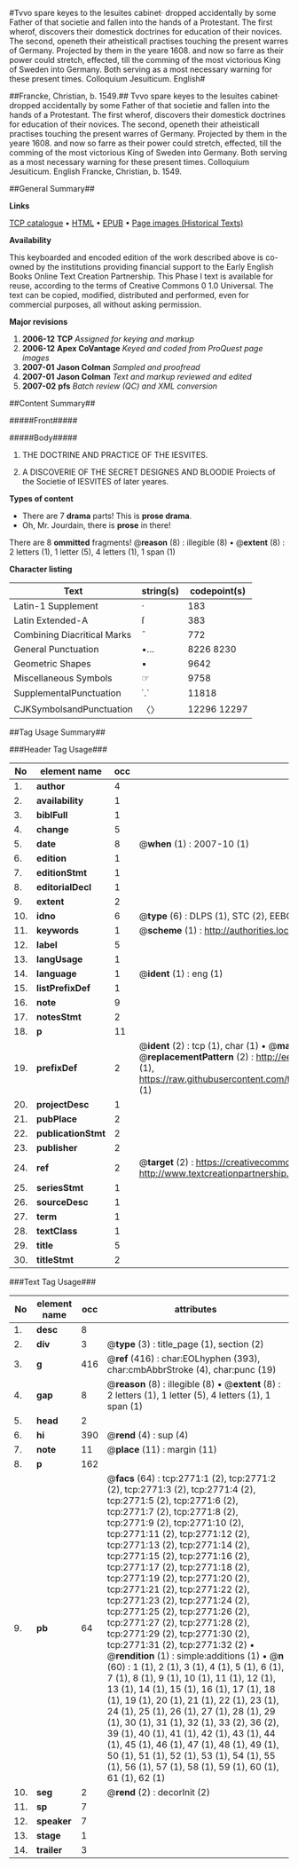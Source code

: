 #Tvvo spare keyes to the Iesuites cabinet· dropped accidentally by some Father of that societie and fallen into the hands of a Protestant. The first wherof, discovers their domestick doctrines for education of their novices. The second, openeth their atheisticall practises touching the present warres of Germany. Projected by them in the yeare 1608. and now so farre as their power could stretch, effected, till the comming of the most victorious King of Sweden into Germany. Both serving as a most necessary warning for these present times. Colloquium Jesuiticum. English#

##Francke, Christian, b. 1549.##
Tvvo spare keyes to the Iesuites cabinet· dropped accidentally by some Father of that societie and fallen into the hands of a Protestant. The first wherof, discovers their domestick doctrines for education of their novices. The second, openeth their atheisticall practises touching the present warres of Germany. Projected by them in the yeare 1608. and now so farre as their power could stretch, effected, till the comming of the most victorious King of Sweden into Germany. Both serving as a most necessary warning for these present times.
Colloquium Jesuiticum. English
Francke, Christian, b. 1549.

##General Summary##

**Links**

[TCP catalogue](http://www.ota.ox.ac.uk/tcp/)  • 
[HTML](http://tei.it.ox.ac.uk/tcp/Texts-HTML/free/A01/A01233.html)  • 
[EPUB](http://tei.it.ox.ac.uk/tcp/Texts-EPUB/free/A01/A01233.epub) • 
[Page images (Historical Texts)](https://data.historicaltexts.jisc.ac.uk/view?pubId=eebo-99838395e&pageId=eebo-99838395e-2771-1)

**Availability**

This keyboarded and encoded edition of the
	       work described above is co-owned by the institutions
	       providing financial support to the Early English Books
	       Online Text Creation Partnership. This Phase I text is
	       available for reuse, according to the terms of Creative
	       Commons 0 1.0 Universal. The text can be copied,
	       modified, distributed and performed, even for
	       commercial purposes, all without asking permission.

**Major revisions**

1. __2006-12__ __TCP__ *Assigned for keying and markup*
1. __2006-12__ __Apex CoVantage__ *Keyed and coded from ProQuest page images*
1. __2007-01__ __Jason Colman__ *Sampled and proofread*
1. __2007-01__ __Jason Colman__ *Text and markup reviewed and edited*
1. __2007-02__ __pfs__ *Batch review (QC) and XML conversion*

##Content Summary##

#####Front#####

#####Body#####

1. THE DOCTRINE AND PRACTICE OF THE IESVITES.

1. A DISCOVERIE OF THE SECRET DESIGNES AND BLOODIE Proiects of the Societie of IESVITES of later yeares.

**Types of content**

  * There are 7 **drama** parts! This is **prose drama**.
  * Oh, Mr. Jourdain, there is **prose** in there!

There are 8 **ommitted** fragments! 
 @__reason__ (8) : illegible (8)  •  @__extent__ (8) : 2 letters (1), 1 letter (5), 4 letters (1), 1 span (1)

**Character listing**


|Text|string(s)|codepoint(s)|
|---|---|---|
|Latin-1 Supplement|·|183|
|Latin Extended-A|ſ|383|
|Combining             Diacritical Marks|̄|772|
|General Punctuation|•…|8226 8230|
|Geometric Shapes|▪|9642|
|Miscellaneous Symbols|☞|9758|
|SupplementalPunctuation|⸪|11818|
|CJKSymbolsandPunctuation|〈〉|12296 12297|

##Tag Usage Summary##

###Header Tag Usage###

|No|element name|occ|attributes|
|---|---|---|---|
|1.|__author__|4||
|2.|__availability__|1||
|3.|__biblFull__|1||
|4.|__change__|5||
|5.|__date__|8| @__when__ (1) : 2007-10 (1)|
|6.|__edition__|1||
|7.|__editionStmt__|1||
|8.|__editorialDecl__|1||
|9.|__extent__|2||
|10.|__idno__|6| @__type__ (6) : DLPS (1), STC (2), EEBO-CITATION (1), PROQUEST (1), VID (1)|
|11.|__keywords__|1| @__scheme__ (1) : http://authorities.loc.gov/ (1)|
|12.|__label__|5||
|13.|__langUsage__|1||
|14.|__language__|1| @__ident__ (1) : eng (1)|
|15.|__listPrefixDef__|1||
|16.|__note__|9||
|17.|__notesStmt__|2||
|18.|__p__|11||
|19.|__prefixDef__|2| @__ident__ (2) : tcp (1), char (1)  •  @__matchPattern__ (2) : ([0-9\-]+):([0-9IVX]+) (1), (.+) (1)  •  @__replacementPattern__ (2) : http://eebo.chadwyck.com/downloadtiff?vid=$1&page=$2 (1), https://raw.githubusercontent.com/textcreationpartnership/Texts/master/tcpchars.xml#$1 (1)|
|20.|__projectDesc__|1||
|21.|__pubPlace__|2||
|22.|__publicationStmt__|2||
|23.|__publisher__|2||
|24.|__ref__|2| @__target__ (2) : https://creativecommons.org/publicdomain/zero/1.0/ (1), http://www.textcreationpartnership.org/docs/. (1)|
|25.|__seriesStmt__|1||
|26.|__sourceDesc__|1||
|27.|__term__|1||
|28.|__textClass__|1||
|29.|__title__|5||
|30.|__titleStmt__|2||


###Text Tag Usage###

|No|element name|occ|attributes|
|---|---|---|---|
|1.|__desc__|8||
|2.|__div__|3| @__type__ (3) : title_page (1), section (2)|
|3.|__g__|416| @__ref__ (416) : char:EOLhyphen (393), char:cmbAbbrStroke (4), char:punc (19)|
|4.|__gap__|8| @__reason__ (8) : illegible (8)  •  @__extent__ (8) : 2 letters (1), 1 letter (5), 4 letters (1), 1 span (1)|
|5.|__head__|2||
|6.|__hi__|390| @__rend__ (4) : sup (4)|
|7.|__note__|11| @__place__ (11) : margin (11)|
|8.|__p__|162||
|9.|__pb__|64| @__facs__ (64) : tcp:2771:1 (2), tcp:2771:2 (2), tcp:2771:3 (2), tcp:2771:4 (2), tcp:2771:5 (2), tcp:2771:6 (2), tcp:2771:7 (2), tcp:2771:8 (2), tcp:2771:9 (2), tcp:2771:10 (2), tcp:2771:11 (2), tcp:2771:12 (2), tcp:2771:13 (2), tcp:2771:14 (2), tcp:2771:15 (2), tcp:2771:16 (2), tcp:2771:17 (2), tcp:2771:18 (2), tcp:2771:19 (2), tcp:2771:20 (2), tcp:2771:21 (2), tcp:2771:22 (2), tcp:2771:23 (2), tcp:2771:24 (2), tcp:2771:25 (2), tcp:2771:26 (2), tcp:2771:27 (2), tcp:2771:28 (2), tcp:2771:29 (2), tcp:2771:30 (2), tcp:2771:31 (2), tcp:2771:32 (2)  •  @__rendition__ (1) : simple:additions (1)  •  @__n__ (60) : 1 (1), 2 (1), 3 (1), 4 (1), 5 (1), 6 (1), 7 (1), 8 (1), 9 (1), 10 (1), 11 (1), 12 (1), 13 (1), 14 (1), 15 (1), 16 (1), 17 (1), 18 (1), 19 (1), 20 (1), 21 (1), 22 (1), 23 (1), 24 (1), 25 (1), 26 (1), 27 (1), 28 (1), 29 (1), 30 (1), 31 (1), 32 (1), 33 (2), 36 (2), 39 (1), 40 (1), 41 (1), 42 (1), 43 (1), 44 (1), 45 (1), 46 (1), 47 (1), 48 (1), 49 (1), 50 (1), 51 (1), 52 (1), 53 (1), 54 (1), 55 (1), 56 (1), 57 (1), 58 (1), 59 (1), 60 (1), 61 (1), 62 (1)|
|10.|__seg__|2| @__rend__ (2) : decorInit (2)|
|11.|__sp__|7||
|12.|__speaker__|7||
|13.|__stage__|1||
|14.|__trailer__|3||
